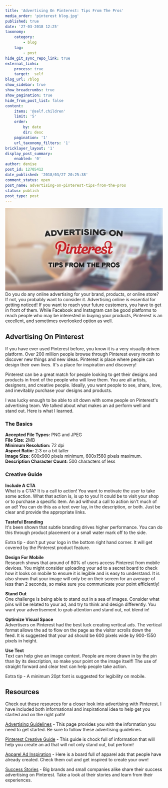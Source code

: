 ```yaml
---
title: 'Advertising On Pinterest: Tips From The Pros'
media_order: 'pinterest blog.jpg'
published: true
date: '27-03-2018 12:25'
taxonomy:
    category:
        - blog
    tag:
        - post
hide_git_sync_repo_link: true
external_links:
    process: true
    target: _self
blog_url: /blog
show_sidebar: true
show_breadcrumbs: true
show_pagination: true
hide_from_post_list: false
content:
    items: '@self.children'
    limit: '5'
    order:
        by: date
        dir: desc
    pagination: '1'
    url_taxonomy_filters: '1'
bricklayer_layout: '1'
display_post_summary:
    enabled: '0'
author: denise
post_id: 12705412
date_published: '2018/03/27 20:25:38'
comment_status: open
post_name: advertising-on-pinterest-tips-from-the-pros
status: publish
post_type: post
---
```


![](pinterest%20blog.jpg)
Do you do any online advertising for your brand, products, or online store? If not, you probably want to consider it. Advertising online is essential for getting noticed! If you want to reach your future customers, you have to get in front of them. While Facebook and Instagram can be good platforms to reach people who may be interested in buying your products, Pinterest is an excellent, and sometimes overlooked option as well. 

<h2>Advertising On Pinterest</h2>
 
If you have ever used Pinterest before, you know it is a very visually driven platform. Over 200 million people browse through Pinterest every month to discover new things and new ideas. Pinterest is place where people can design their own lives. It's a place for inspiration and discovery! 

Pinterest can be a great match for people looking to get their designs and products in front of the people who will love them. You are all artists, designers, and creative people. Ideally, you want people to see, share, love, and inevitably purchase your designs and products. 

I was lucky enough to be able to sit down with some people on Pinterest's advertising team. We talked about what makes an ad perform well and stand out. Here is what I learned. 

<h3>The Basics </h3>

<strong>Accepted File Types:</strong> PNG and JPEG<br>
<strong>File Size: </strong> 2MB<br>
<strong>Minimum Resolution:</strong> 72 dpi<br>
<strong>Aspect Ratio:</strong> 2:3 or a bit taller<br>
<strong>Image Size:</strong> 600x900 pixels minimum, 600x1560 pixels maximum.<br>
<strong>Description Character Count:</strong> 500 characters of less<br>

<h3>Creative Guide</h3>

<strong>Include A CTA</strong><br>
What is a CTA? It is a call to action! You want to motivate the user to take some action. What that action is, is up to you! It could be to visit your shop or to purchase a specific item. An ad without a call to action isn't much of an ad! You can do this as a text over lay, in the description, or both. Just be clear and provide the appropriate links. <br>

<strong>Tasteful Branding</strong><br>
It's been shown that subtle branding drives higher performance. You can do this through product placement or a small water mark off to the side. <br>

Extra tip - don't put your logo in the bottom right hand corner. It will get covered by the Pinterest product feature.  <br>

<strong>Design For Mobile</strong><br>
Research shows that around of 80% of users access Pinterest from mobile devices.  You might consider uploading your ad to a secret board to check how it looks on mobile to ensure it is legible and is easy to understand. It is also shown that your image will only be on their screen for an average of less than 2 seconds, so make sure you communicate your point efficiently!  <br>

<strong>Stand Out </strong><br>
One challenge is being able to stand out in a sea of images. Consider what pins will be related to your ad, and try to think and design differently. You want your advertisement to grab attention and stand out, not blend in! <br>

<strong>Optimize Visual Space</strong><br>
Advertisers on Pinterest had the best luck creating vertical ads. The vertical format allows the ad to flow on the page as the visitor scrolls down the feed. It is suggested that your ad should be 600 pixels wide by 900-1550 pixels in height.  <br>

<strong>Use Text</strong><br>
Text can help give an image context. People are more drawn in by the pin than by its description, so make your point on the image itself! The use of straight forward and clear text can help people take action. <br>

Extra tip - A minimum 20pt font is suggested for legibility on mobile. <br>

<h2> Resources </h2>

Check out these resources for a closer look into advertising with Pinterest. I have included both informational and inspirational idea to help get you started and on the right path! 

<a href="https://policy.pinterest.com/en/advertising-guidelines" target="_blank">Advertising Guidelines</a> - This page provides you with the information you need to get started. Be sure to follow these advertising guidelines. 

<a href="https://drive.google.com/file/d/1j_0WKXuu-988t8K8XHiQ_tFgt6R1nk0o/view" target="_blank">Pinterest Creative Guide</a> - This guide is chock full of information that will help you create an ad that will not only stand out, but perform!  

<a href="https://www.pinterest.com/pinstances/apparel-direct-response/" target="_blank">Apparel Ad Inspiration</a> - Here is a board full of apparel ads that people have already created. Check them out and get inspired to create your own! 

<a href="https://business.pinterest.com/en/success-stories" target="_blank">Success Stories</a> - Big brands and small companies alike share their success advertising on Pinterest. Take a look at their stories and learn from their experiences. 

